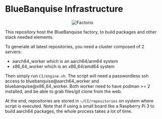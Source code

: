 # BlueBanquise Infrastructure

<p align="center">
  <img src="https://i.pinimg.com/originals/aa/8e/8c/aa8e8c57325952dcd28cd654bd4539e7.gif" alt="Factorio"/>
</p>

This repository host the BlueBanquise factory, to build packages and other stack needed elements.

To generate all latest repositories, you need a cluster composed of 2 servers:

* aarch64_worker which is an aarch64/arm64 system
* x86_64_worker which is an x86_64/amd64 system

Then simply run `CI/engine.sh`. The script will need a passwordless ssh access to bluebanquise@aarch64_worker and bluebanquise@x86_64_worker.
Both worker need to have podman >= 2 installed, and be able to grab files/git clone from the web.

At the end, repositories are stored in `~/CI/repositories` on system where script is executed. Note that if using a small board like a Raspberry Pi 3 to build aarch64 packages, the whole process takes a lot of time.
